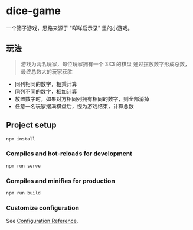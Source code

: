 # dice-game
一个筛子游戏，思路来源于 "咩咩启示录" 里的小游戏。

## 玩法
> 游戏为两名玩家，每位玩家拥有一个 3X3 的棋盘
> 通过摆放数字形成总数，最终总数大的玩家获胜

- 同列相同的数字，相乘计算
- 同列不同的数字，相加计算
- 放置数字时，如果对方相同列拥有相同的数字，则全部消掉
- 任意一名玩家摆满棋盘后，视为游戏结束，计算总数

## Project setup
```
npm install
```

### Compiles and hot-reloads for development
```
npm run serve
```

### Compiles and minifies for production
```
npm run build
```

### Customize configuration
See [Configuration Reference](https://cli.vuejs.org/config/).
